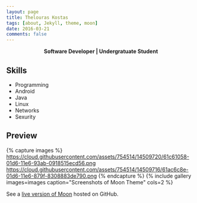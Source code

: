 ```yaml
---
layout: page
title: Thelouras Kostas
tags: [about, Jekyll, theme, moon]
date: 2016-03-21
comments: false
---
```

    
<center><b>Software Developer | Undergratuate Student </b></a> </center>

## Skills
* Programming
* Android
* Java
* Linux
* Networks
* Sexurity
## Preview

{% capture images %}
    https://cloud.githubusercontent.com/assets/754514/14509720/61c61058-01d6-11e6-93ab-0918515ecd56.png
    https://cloud.githubusercontent.com/assets/754514/14509716/61ac6c8e-01d6-11e6-879f-8308883de790.png
{% endcapture %}
{% include gallery images=images caption="Screenshots of Moon Theme" cols=2 %}

See a [live version of Moon](http://taylantatli.github.io/Moon) hosted on GitHub.

